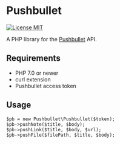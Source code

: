 # Pushbullet

[![License MIT](https://img.shields.io/badge/license-MIT-blue.svg)](LICENSE)

A PHP library for the [Pushbullet](https://www.pushbullet.com/) API.

## Requirements

* PHP 7.0 or newer
* curl extension
* Pushbullet access token

## Usage

```
$pb = new Pushbullet\Pushbullet($token);
$pb->pushNote($title, $body);
$pb->pushLink($title, $body, $url);
$pb->pushFile($filePath, $title, $body);
```
